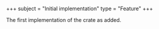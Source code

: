 +++
subject = "Initial implementation"
type = "Feature"
+++

The first implementation of the crate as added.
